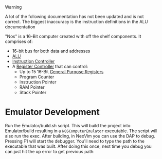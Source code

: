 > [!WARNING]
> A lot of the following documentation has not been updated and is not correct.
> The biggest inaccuracy is the instruction definitions in the ALU documentation

"Nos" is a 16-Bit computer created with off the shelf components. It comprises of:
- 16-bit bus for both data and addresses
- [ALU](documentation/ALU.md)
- [Instruction Controller](documentation/Instruction-Controller.md)
- A [Register Controller](documentation/Register-Controller.md) that can control:
	- Up to 15 16-Bit [General Purpose Registers](documentation/General-Purpose-Registers.md)
	- Program Counter
	- Instruction Pointer
	- RAM Pointer
	- Stack Pointer


# Emulator Development
Run the Emulator/build.sh script. This will build the project into Emulator/build resulting in a `NOSComputerEmulator` executable. The script will also run the exec.
After building, in NeoVim you can use the DAP to debug. Pressing F1 will start the debugger. You'll need to type the path to the executable that was built.
After doing this once, next time you debug you can just hit the up error to get previous path

